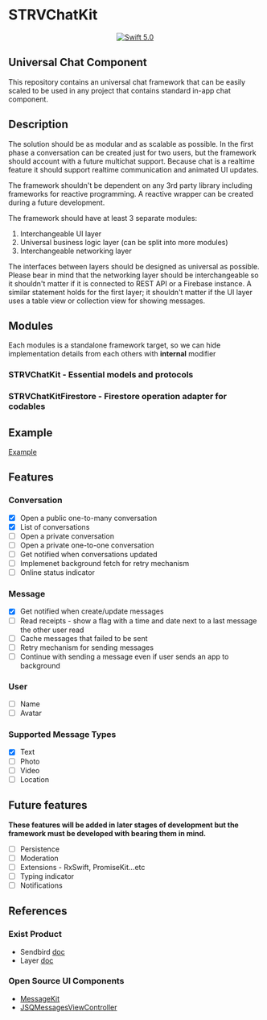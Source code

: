 # STRVChatKit

<p align="center">
   <a href="https://developer.apple.com/swift/">
      <img src="https://img.shields.io/badge/Swift-5.0-orange.svg?style=flat" alt="Swift 5.0">
   </a>
</p>


## Universal Chat Component

This repository contains an universal chat framework that can be easily scaled to be used in any project that contains standard in-app chat component.

## Description

The solution should be as modular and as scalable as possible. In the first phase a conversation can be created just for two users, but the framework should account with a future multichat support. Because chat is a realtime feature it should support realtime communication and animated UI updates.

The framework shouldn't be dependent on any 3rd party library including frameworks for reactive programming. A reactive wrapper can be created during a future development.

The framework should have at least 3 separate modules:

1. Interchangeable UI layer
2. Universal business logic layer (can be split into more modules)
3. Interchangeable networking layer

The interfaces between layers should be designed as universal as possible. Please bear in mind that the networking layer should be interchangeable so it shouldn't matter if it is connected to REST API or a Firebase instance. A similar statement holds for the first layer; it shouldn't matter if the UI layer uses a table view or collection view for showing messages.

## Modules

Each modules is a standalone framework target, so we can hide implementation details from each others with **internal** modifier

### STRVChatKit - Essential models and protocols

### STRVChatKitFirestore - Firestore operation adapter for codables
 
## Example

[Example](Example/)

## Features

### Conversation

- [X] Open a public one-to-many conversation
- [X] List of conversations
- [ ] Open a private conversation
- [ ] Open a private one-to-one conversation
- [ ] Get notified when conversations updated
- [ ] Implemenet background fetch for retry mechanism
- [ ] Online status indicator

### Message

- [X] Get notified when create/update messages
- [ ] Read receipts - show a flag with a time and date next to a last message the other user read
- [ ] Cache messages that failed to be sent
- [ ] Retry mechanism for sending messages
- [ ] Continue with sending a message even if user sends an app to background

### User

- [ ] Name
- [ ] Avatar
  
### Supported Message Types

- [X] Text
- [ ] Photo
- [ ] Video
- [ ] Location
 
## Future features

**These features will be added in later stages of development but the framework must be developed with bearing them in mind.**

- [ ] Persistence
- [ ] Moderation
- [ ] Extensions - RxSwift, PromiseKit...etc
- [ ] Typing indicator
- [ ] Notifications

## References

### Exist Product

- Sendbird [doc](https://docs.sendbird.com/)
- Layer [doc](https://docs.layer.com/)

### Open Source UI Components

- [MessageKit](https://github.com/MessageKit/MessageKit)
- [JSQMessagesViewController](https://github.com/jessesquires/JSQMessagesViewController)